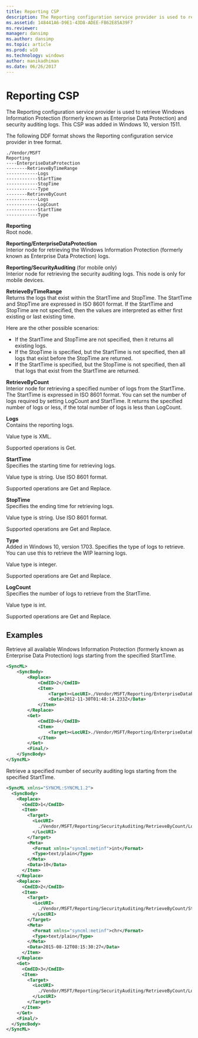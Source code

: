 ```yaml
---
title: Reporting CSP
description: The Reporting configuration service provider is used to retrieve Windows Information Protection (formerly known as Enterprise Data Protection) and security auditing logs.
ms.assetid: 148441A6-D9E1-43D8-ADEE-FB62E85A39F7
ms.reviewer: 
manager: dansimp
ms.author: dansimp
ms.topic: article
ms.prod: w10
ms.technology: windows
author: manikadhiman
ms.date: 06/26/2017
---
```


# Reporting CSP


The Reporting configuration service provider is used to retrieve Windows Information Protection (formerly known as Enterprise Data Protection) and security auditing logs. This CSP was added in Windows 10, version 1511.

The following DDF format shows the Reporting configuration service provider in tree format.
```
./Vendor/MSFT
Reporting
----EnterpriseDataProtection
--------RetrieveByTimeRange
------------Logs
------------StartTime
------------StopTime
------------Type
--------RetrieveByCount
------------Logs
------------LogCount
------------StartTime
------------Type
```
<a href="" id="reporting"></a>**Reporting**  
Root node.

<a href="" id="reporting-enterprisedataprotection"></a>**Reporting/EnterpriseDataProtection**  
Interior node for retrieving the Windows Information Protection (formerly known as Enterprise Data Protection) logs.

<a href="" id="reporting-securityauditing--for-mobile-only-"></a>**Reporting/SecurityAuditing** (for mobile only)  
Interior node for retrieving the security auditing logs. This node is only for mobile devices.

<a href="" id="retrievebytimerange"></a>**RetrieveByTimeRange**  
Returns the logs that exist within the StartTime and StopTime. The StartTime and StopTime are expressed in ISO 8601 format. If the StartTime and StopTime are not specified, then the values are interpreted as either first existing or last existing time.

Here are the other possible scenarios:

-   If the StartTime and StopTime are not specified, then it returns all existing logs.
-   If the StopTime is specified, but the StartTime is not specified, then all logs that exist before the StopTime are returned.
-   If the StartTime is specified, but the StopTime is not specified, then all that logs that exist from the StartTime are returned.

<a href="" id="retrievebycount"></a>**RetrieveByCount**  
Interior node for retrieving a specified number of logs from the StartTime. The StartTime is expressed in ISO 8601 format. You can set the number of logs required by setting LogCount and StartTime. It returns the specified number of logs or less, if the total number of logs is less than LogCount.

<a href="" id="logs"></a>**Logs**  
Contains the reporting logs.

Value type is XML.

Supported operations is Get.

<a href="" id="starttime"></a>**StartTime**  
Specifies the starting time for retrieving logs.

Value type is string. Use ISO 8601 format.

Supported operations are Get and Replace.

<a href="" id="stoptime"></a>**StopTime**  
Specifies the ending time for retrieving logs.

Value type is string. Use ISO 8601 format.

Supported operations are Get and Replace.

<a href="" id="type"></a>**Type**  
Added in Windows 10, version 1703. Specifies the type of logs to retrieve. You can use this to retrieve the WIP learning logs.

Value type is integer.

Supported operations are Get and Replace.

<a href="" id="logcount"></a>**LogCount**  
Specifies the number of logs to retrieve from the StartTime.

Value type is int.

Supported operations are Get and Replace.

## Examples

Retrieve all available Windows Information Protection (formerly known as Enterprise Data Protection) logs starting from the specified StartTime.

```xml
<SyncML>
    <SyncBody>
        <Replace>
            <CmdID>2</CmdID>
            <Item>
                <Target><LocURI>./Vendor/MSFT/Reporting/EnterpriseDataProtection/RetrieveByTimeRange/StartTime</LocURI></Target>
                <Data>2012-11-30T01:48:14.233Z</Data>
            </Item>
        </Replace>
        <Get>
            <CmdID>4</CmdID>
            <Item>
                <Target><LocURI>./Vendor/MSFT/Reporting/EnterpriseDataProtection/RetrieveByTimeRange/Logs</LocURI></Target>
            </Item>
        </Get>
        <Final/>
    </SyncBody>
</SyncML>
```

Retrieve a specified number of security auditing logs starting from the specified StartTime.

```xml
<SyncML xmlns="SYNCML:SYNCML1.2">
  <SyncBody>
    <Replace>
      <CmdID>1</CmdID>
      <Item>
        <Target>
          <LocURI>
            ./Vendor/MSFT/Reporting/SecurityAuditing/RetrieveByCount/LogCount
          </LocURI>
        </Target>
        <Meta>
          <Format xmlns="syncml:metinf">int</Format>
          <Type>text/plain</Type>
        </Meta>
        <Data>10</Data>
      </Item>
    </Replace>
    <Replace>
      <CmdID>2</CmdID>
      <Item>
        <Target>
          <LocURI>
            ./Vendor/MSFT/Reporting/SecurityAuditing/RetrieveByCount/StartTime
          </LocURI>
        </Target>
        <Meta>
          <Format xmlns="syncml:metinf">chr</Format>
          <Type>text/plain</Type>
        </Meta>
        <Data>2015-08-12T08:15:30:27</Data>
      </Item>
    </Replace>
    <Get>
      <CmdID>3</CmdID>
      <Item>
        <Target>
          <LocURI>
            ./Vendor/MSFT/Reporting/SecurityAuditing/RetrieveByCount/Logs
          </LocURI>
        </Target>
      </Item>
    </Get>
    <Final/> 
  </SyncBody>
</SyncML>
```

 

 







